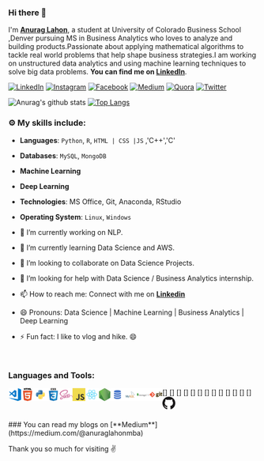 ### Hi there 👋

<!--
**anuraglahon16/anuraglahon16** is a ✨ _special_ ✨ repository because its `README.md` (this file) appears on your GitHub profile.
-->
I'm **[Anurag Lahon](https://www.linkedin.com/in/anurag-lahon/)**, a student at University of Colorado Business School ,Denver pursuing MS in Business Analytics who loves to analyze and building products.Passionate about applying mathematical algorithms to tackle real world problems that help shape business strategies.I am working on unstructured data analytics and using machine learning techniques to solve big data problems. **You can find me on [LinkedIn](https://www.linkedin.com/in/anurag-lahon/)**.

 [![LinkedIn](https://img.shields.io/static/v1.svg?label=LinkedIn&message=@anurag-lahon&logo=linkedin&style=flat&color=blue)](https://www.linkedin.com/in/anurag-lahon/)
 [![Instagram](https://img.shields.io/static/v1.svg?label=Instagram&message=@anurag_.ai&logo=Instagram&style=flat&color=pink)](https://www.instagram.com/anurag_.ai)
 [![Facebook](https://img.shields.io/static/v1.svg?label=Facebook&message=@anurag.lahon&logo=Facebook&style=flat&color=blue)](https://www.facebook.com/anurag.lahon)
 [![Medium](https://img.shields.io/static/v1.svg?label=Medium&message=@anuraglahonmba&logo=Medium&style=flat&color=black)](https://medium.com/@anuraglahonmba)
 [![Quora](https://img.shields.io/static/v1.svg?label=Quora&message=@Anurag-Lahon&logo=Quora&style=flat&color=red)](https://www.quora.com/profile/Anurag-Lahon)
 [![Twitter](https://img.shields.io/static/v1.svg?label=Twitter&message=@AnuragLahon&logo=Twitter&style=flat&color=blue)](https://twitter.com/AnuragLahon)


![Anurag's github stats](https://github-readme-stats.vercel.app/api?username=anuraglahon16&show_icons=true&theme=radical)
[![Top Langs](https://github-readme-stats.vercel.app/api/top-langs/?username=anuraglahon16&layout=compact)](https://github.com/anuraglahon16/github-readme-stats)
### :gear: My skills include:

- **Languages**: `Python`, `R`, `HTML | CSS |JS` ,'C++','C'

- **Databases**: `MySQL`, `MongoDB`

- **Machine Learning**

- **Deep Learning**

- **Technologies**: MS Office, Git, Anaconda, RStudio

- **Operating System**: `Linux`, `Windows`


- 🔭 I’m currently working on NLP.
- 🌱 I’m currently learning Data Science and AWS.
- 👯 I’m looking to collaborate on Data Science Projects.
- 🤔 I’m looking for help with Data Science / Business Analytics internship.
- 📫 How to reach me: Connect with me on [**Linkedin**](https://www.linkedin.com/in/anurag-lahon/)
- 😄 Pronouns: Data Science | Machine Learning | Business Analytics | Deep Learning
- ⚡ Fun fact: I like to vlog and hike. 😄 

<br />

### Languages and Tools:

[<img align="left" alt="Visual Studio Code" width="26px" src="https://raw.githubusercontent.com/github/explore/80688e429a7d4ef2fca1e82350fe8e3517d3494d/topics/visual-studio-code/visual-studio-code.png" />]
[<img align="left" alt="HTML5" width="26px" src="https://raw.githubusercontent.com/github/explore/80688e429a7d4ef2fca1e82350fe8e3517d3494d/topics/html/html.png"/>]
[<img align="left" alt="Python" width="26px" src="https://raw.githubusercontent.com/github/explore/80688e429a7d4ef2fca1e82350fe8e3517d3494d/topics/python/python.png"/>]
[<img align="left" alt="CSS3" width="26px" src="https://raw.githubusercontent.com/github/explore/80688e429a7d4ef2fca1e82350fe8e3517d3494d/topics/css/css.png"/>]
[<img align="left" alt="Sass" width="26px" src="https://raw.githubusercontent.com/github/explore/80688e429a7d4ef2fca1e82350fe8e3517d3494d/topics/sass/sass.png"/>]
[<img align="left" alt="JavaScript" width="26px" src="https://raw.githubusercontent.com/github/explore/80688e429a7d4ef2fca1e82350fe8e3517d3494d/topics/javascript/javascript.png" />]
[<img align="left" alt="React" width="26px" src="https://raw.githubusercontent.com/github/explore/80688e429a7d4ef2fca1e82350fe8e3517d3494d/topics/react/react.png"/>]
[<img align="left" alt="Node.js" width="26px" src="https://raw.githubusercontent.com/github/explore/80688e429a7d4ef2fca1e82350fe8e3517d3494d/topics/nodejs/nodejs.png"/>]
[<img align="left" alt="SQL" width="26px" src="https://raw.githubusercontent.com/github/explore/80688e429a7d4ef2fca1e82350fe8e3517d3494d/topics/sql/sql.png"/>]
[<img align="left" alt="MySQL" width="26px" src="https://raw.githubusercontent.com/github/explore/80688e429a7d4ef2fca1e82350fe8e3517d3494d/topics/mysql/mysql.png"/>]
[<img align="left" alt="MongoDB" width="26px" src="https://raw.githubusercontent.com/github/explore/80688e429a7d4ef2fca1e82350fe8e3517d3494d/topics/mongodb/mongodb.png"/>]
[<img align="left" alt="Git" width="26px" src="https://raw.githubusercontent.com/github/explore/80688e429a7d4ef2fca1e82350fe8e3517d3494d/topics/git/git.png"/>]
[<img align="left" alt="GitHub" width="26px" src="https://raw.githubusercontent.com/github/explore/78df643247d429f6cc873026c0622819ad797942/topics/github/github.png"/>]

<br />
<br />
### You can read my blogs on [**Medium**](https://medium.com/@anuraglahonmba)
 

Thank you so much for visiting  :v:
